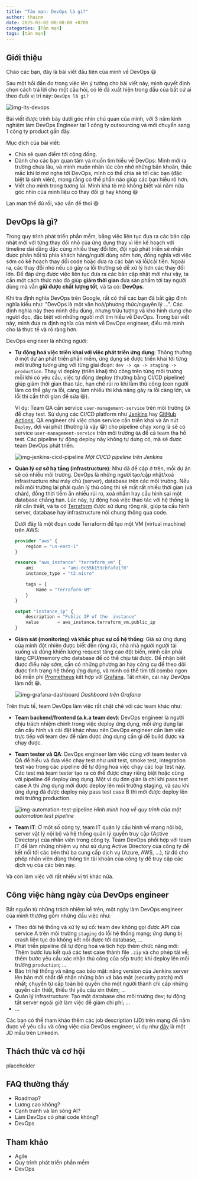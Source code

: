 ```yaml
---
title: "Tản mạn: DevOps là gì?"
author: thainm
date: 2025-03-02 00:00:00 +0700
categories: [Tản mạn]
tags: [tản mạn]
---
```


## Giới thiệu
Chào các bạn, đây là bài viết đầu tiên của mình về DevOps 😃

Sau một hồi đắn đo trong việc lên ý tưởng cho bài viết này, mình quyết định chọn cách trả lời cho một câu hỏi, có lẽ đã xuất hiện trong đầu của bất cứ ai theo đuổi vị trí này: `DevOps là gì?`

![img-its-devops](../assets/posts/2025-03-02-about-devops/img/its-devops.png)

Bài viết được trình bày dưới góc nhìn chủ quan của mình, với 3 năm kinh nghiệm làm DevOps Engineer tại 1 công ty outsourcing và mới chuyển sang 1 công ty product gần đây.

Mục đích của bài viết:
- Chia sẻ quan điểm tới cộng đồng.
- Dành cho các bạn quan tâm và muốn tìm hiểu về DevOps: Mình mới ra trường chưa lâu, và mình muốn nhân lúc còn nhớ những băn khoăn, thắc mắc khi lơ mơ nghe tới DevOps, mình có thể chia sẻ tới các bạn (đặc biệt là sinh viên), mong rằng có thể phần nào giúp các bạn hiểu rõ hơn.  
- Viết cho mình trong tương lai. Mình khá tò mò không biết vài năm nữa góc nhìn của mình liệu có thay đổi gì hay không 😃

Lan man thế đủ rồi, vào vấn đề thoi 😃 

## DevOps là gì?
Trong quy trình phát triển phần mềm, bằng việc liên tục đưa ra các bản cập nhật mới với từng thay đổi nhỏ của ứng dụng thay vì lên kế hoạch với timeline dài dằng dặc cùng nhiều thay đổi lớn, đội ngũ phát triển sẽ nhận được phản hồi từ phía khách hàng/người dùng sớm hơn, đồng nghĩa với việc sớm có kế hoạch thay đổi code hoặc đưa ra các bản vá lỗi/cải tiến. Ngoài ra, các thay đổi nhỏ nếu có gây ra lỗi thường sẽ dễ xử lý hơn các thay đổi lớn. Để đáp ứng được việc liên tục đưa ra các bản cập nhật mới như vậy, ta cần một cách thức nào đó giúp __giảm thời gian__ đưa sản phẩm tới tay người dùng mà vẫn __giữ được chất lượng tốt__, và ta có: __DevOps__.

Khi tra định nghĩa DevOps trên Google, rất có thể các bạn đã bắt gặp định nghĩa kiểu như: "DevOps là một văn hoá/phương thức/nguyên lý ...". Các định nghĩa này theo mình đều đúng, nhưng trừu tượng và khó hình dung cho người đọc, đặc biệt với những người mới tìm hiểu về DevOps. Trong bài viết này, mình đưa ra định nghĩa của mình về DevOps engineer, điều mà mình cho là thực tế và rõ ràng hơn. 

DevOps engineer là những người:
- __Tự động hoá việc triển khai với việc phát triển ứng dụng__: Thông thường ở một dự án phát triển phần mềm, ứng dụng sẽ được triển khai tới từng môi trường tương ứng với từng giai đoạn: `dev -> qa -> staging -> production`. Thay vì deploy (triển khai) thủ công trên từng môi trường mỗi khi có yêu cầu, việc tự động deploy (thường bằng CI/CD pipeline) giúp giảm thời gian thao tác, hạn chế rủi ro khi làm thủ công (con người làm có thể gây ra lỗi, càng làm nhiều thì khả năng gây ra lỗi càng lớn, và lỗi thì cần thời gian để sửa 😃). 

    Ví dụ: Team QA cần service `user-management-service` trên môi trường `QA` để chạy test. Sử dụng các CI/CD platform như [Jenkins](https://www.jenkins.io/) hay [GitHub Actions](https://github.com/features/actions), QA engineer chỉ việc chọn service cần triển khai và ấn nút `Deploy`, đợi vài phút (thường là vậy 😁) cho pipeline chạy xong là sẽ có service `user-management-service` trên môi trường `QA` để cả team tha hồ test. Các pipeline tự động deploy này không tự dưng có, mà sẽ được team DevOps phát triển.

    ![img-jenkins-cicd-pipeline](../assets/posts/2025-03-02-about-devops/img/sample-jenkins-cicd-pipeline.png) <em>Một CI/CD pipeline trên Jenkins</em>

- __Quản lý cơ sở hạ tầng (infrastructure)__: Như đã đề cập ở trên, mỗi dự án sẽ có nhiều môi trường. DevOps là những người tạo/cập nhật/xoá infrastructure như máy chủ (server), database trên các môi trường. Nếu mỗi môi trường lại phải quản lý thủ công thì sẽ mất rất nhiều thời gian (và chán), đồng thời tiềm ẩn nhiều rủi ro, xoá nhầm hay cấu hình sai một database chẳng hạn. Lúc này, tự động hoá việc thao tác với hệ thống là rất cần thiết, và ta có [Terraform](https://www.terraform.io/) được sử dụng rộng rãi, giúp ta cấu hình server, database hay infrastructure nói chung thông qua code.

    Dưới đây là một đoạn code Terraform để tạo một VM (virtual machine) trên AWS:
    ```terraform
    provider "aws" {
        region = "us-east-1"
    }

    resource "aws_instance" "terraform_vm" {
        ami           = "ami-0c55b159cbfafe1f0"
        instance_type = "t2.micro" 

        tags = {
            Name = "Terraform-VM"
        }
    }

    output "instance_ip" {
        description = "Public IP of the  instance"
        value       = aws_instance.terraform_vm.public_ip
    }
    ```

- __Giám sát (monitoring) và khắc phục sự cố hệ thống__: Giả sử ứng dụng của mình đột nhiên được biết đến rộng rãi, nhà nhà người người tải xuống và dùng khiến lượng request tăng cao đột biến, mình cần phải tăng CPU/memory cho database để có thể chịu tải được. Để nhận biết được điều này sớm, cần có những phương án hay công cụ để theo dõi được tình trạng hệ thống ứng dụng, và mình có thể tìm tới combo ngon bổ miễn phí [Prometheus](https://prometheus.io/) kết hợp với [Grafana](https://grafana.com/). Tất nhiên, cái này DevOps làm nốt 😁.

    ![img-grafana-dashboard](../assets/posts/2025-03-02-about-devops/img/sample-grafana-dashboard.png) <em> Dashboard trên Grafana </em>

Trên thực tế, team DevOps làm việc rất chặt chẽ với các team khác như:
- __Team backend/frontend (a.k.a team dev)__: DevOps engineer là người chịu trách nhiệm chính trong việc deploy ứng dụng, mỗi ứng dụng lại cần cấu hình và cài đặt khác nhau nên DevOps engineer cần làm việc trực tiếp với team dev để nắm được ứng dụng cần gì để build được và chạy được.
- __Team tester và QA__: DevOps engineer làm việc cùng với team tester và QA để hiểu và đưa việc chạy test như unit test, smoke test, integration test vào trong các pipeline để tự động hoá việc chạy các loại test này. Các test mà team tester tạo ra có thể được chạy riêng biệt hoặc cùng với pipeline để deploy ứng dụng. Một ví dụ đơn giản là chỉ khi pass test case A thì ứng dụng mới được deploy lên môi trường staging, và sau khi ứng dụng đã được deploy này pass test case B thì mới được deploy lên môi trường production.

    ![img-automation-test-pipeline](../assets/posts/2025-03-02-about-devops/img/sample-devops-automation-test-pipeline.png) <em> Hình minh hoạ về quy trình của một automation test pipeline </em>

- __Team IT__: Ở một số công ty, team IT quản lý cấu hình về mạng nội bộ, server vật lý nội bộ và hệ thống quản lý quyền truy cập (Active Directory) của nhân viên trong công ty. Team DevOps phối hợp với team IT để làm những nhiệm vụ như sử dụng Active Directory của công ty để kết nối tới các bên thứ ba cung cấp dịch vụ (Azure, AWS, ...), từ đó cho phép nhân viên dùng thông tin tài khoản của công ty để truy cập các dịch vụ của các bên này.

Và còn làm việc với rất nhiều vị trí khác nữa.

## Công việc hàng ngày của DevOps engineer
Bắt nguồn từ những trách nhiệm kể trên, một ngày làm DevOps engineer của mình thường gồm những đầu việc như:
- Theo dõi hệ thống và xử lý sự cố: team dev không gọi được API của service A trên môi trường `staging` do lỗi hệ thống mạng; ứng dụng bị crash liên tục do không kết nối được tới database, ...
- Phát triển pipeline để tự động hoá và tích hợp thêm chức năng mới: Thêm bước lưu kết quả các test case thành file `.zip` và cho phép tải về; thêm bước yêu cầu xác nhận thủ công của sếp trước khi deploy lên môi trường `production`; ...
- Bảo trì hệ thống và nâng cao bảo mật: nâng version của Jenkins server lên bản mới nhất để nhận những bản vá bảo mật (security patch) mới nhất; chuyển từ cấp toàn bộ quyền cho một người thành chỉ cấp những quyền cần thiết, thiếu thì yêu cầu xin thêm; ...
- Quản lý infrastructure: Tạo một database cho môi trường dev; tự động tắt server ngoài giờ làm việc để giảm chi phí; ...
- ...

Các bạn có thể tham khảo thêm các job description (JD) trên mạng để nắm được về yêu cầu và công việc của DevOps engineer, ví dụ như [đây](https://business.linkedin.com/talent-solutions/resources/how-to-hire-guides/devops-engineer/job-description) là một JD mẫu trên Linkedin.


## Thách thức và cơ hội
placeholder

## FAQ thường thấy
- Roadmap?
- Lương cao không?
- Cạnh tranh và làn sóng AI?
- Làm DevOps có phải code không?
- DevOps 

## Tham khảo
- Agile
- Quy trình phát triển phần mềm
- DevOps